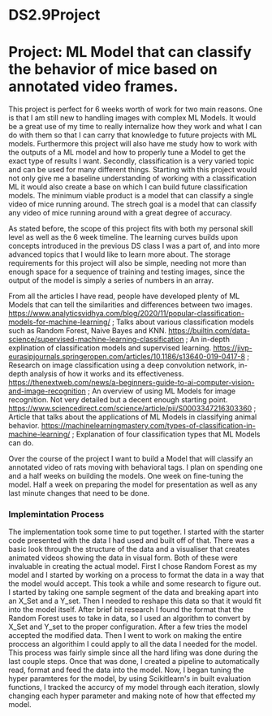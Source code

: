 # DS2.9Project
# Project: ML Model that can classify the behavior of mice based on annotated video frames.

This project is perfect for 6 weeks worth of work for two main reasons. One is that I am still new to handling images with complex ML Models. It would be a great use of my time to really internalize how they work and what I can do with them so that I can carry that knowledge to future projects with ML models. Furthermore this project will also have me study how to work with the outputs of a ML model and how to properly tune a Model to get the exact type of results I want. Secondly, classification is a very varied topic and can be used for many different things. Starting with this project would not only give me a baseline understanding of working with a classification ML it would also create a base on which I can build future classification models. The minimum viable product is a model that can classify a single video of mice running around. The strech goal is a model that can classify any video of mice running around with a great degree of accuracy.

As stated before, the scope of this project fits with both my personal skill level as well as the 6 week timeline. The learning curves builds upon concepts introduced in the previous DS class I was a part of, and into more advanced topics that I would like to learn more about. The storage requirements for this project will also be simple, needing not more than enough space for a sequence of training and testing images, since the output of the model is simply a series of numbers in an array.

From all the articles I have read, people have developed plenty of ML Models that can tell the similarities and differences between two images. 
https://www.analyticsvidhya.com/blog/2020/11/popular-classification-models-for-machine-learning/ ; Talks about various classification models such as Random Forest, Naive Bayes and KNN.
https://builtin.com/data-science/supervised-machine-learning-classification ; An in-depth explination of classification models and supervised learning.
https://jivp-eurasipjournals.springeropen.com/articles/10.1186/s13640-019-0417-8 ; Research on image classification using a deep convolution network, in-depth analysis of how it works and its effectiveness.
https://thenextweb.com/news/a-beginners-guide-to-ai-computer-vision-and-image-recognition ; An overview of using ML Models for image recognition. Not very detailed but a decent enough starting point.
https://www.sciencedirect.com/science/article/pii/S0003347216303360 ; Article that talks about the applications of ML Models in classifying animal behavior.
https://machinelearningmastery.com/types-of-classification-in-machine-learning/ ; Explanation of four classification types that ML Models can do.

Over the course of the project I want to build a Model that will classify an annotated video of rats moving with behavioral tags. I plan on spending one and a half weeks on building the models. One week on fine-tuning the model. Half a week on preparing the model for presentation as well as any last minute changes that need to be done.

### Implemintation Process
The implementation took some time to put together. I started with the starter code presented with the data I had used and built off of that. There was a basic look through the structure of the data and a visualiser that creates animated videos showing the data in visual form. Both of these were invaluable in creating the actual model. First I chose Random Forest as my model and I started by working on a process to format the data in a way that the model would accept. This took a while and some research to figure out. I started by taking one sample segment of the data and breaking apart into an X_Set and a Y_set. Then I needed to reshape this data so that it would fit into the model itself. After brief bit research I found the format that the Random Forest uses to take in data, so I used an algorithm to convert by X_Set and Y_set to the proper configuration. After a few tries the model accepted the modified data. Then I went to work on making the entire proccess an algorithim I could apply to all the data I needed for the model. This process was fairly simple since all the hard lifing was done during the last couple steps. Once that was done, I created a pipeline to automatically read, format and feed the data into the model. Now, I began tuning the hyper paramteres for the model, by using Scikitlearn's in built evaluation functions, I tracked the accurcy of my model through each iteration, slowly changing each hyper parameter and making note of how that effected my model.
